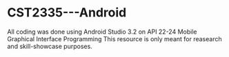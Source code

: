 # CST2335---Android
All coding was done using Android Studio 3.2 on API 22-24
Mobile Graphical Interface Programming
This resource is only meant for reasearch and skill-showcase purposes.
